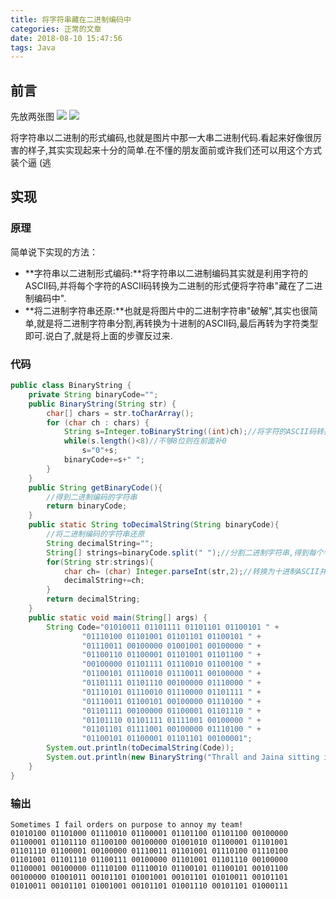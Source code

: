 ```yaml
---
title: 将字符串藏在二进制编码中
categories: 正常的文章
date: 2018-08-10 15:47:56
tags: Java
---
```


## 前言
先放两张图
![](https://i.loli.net/2020/03/09/MaZ1kgrSTQGJx8R.png)
![](https://i.loli.net/2020/03/09/ujbqMBhtOcUF4ko.png)

将字符串以二进制的形式编码,也就是图片中那一大串二进制代码.看起来好像很厉害的样子,其实实现起来十分的简单.在不懂的朋友面前或许我们还可以用这个方式装个逼 (逃

## 实现

### 原理
简单说下实现的方法：
 - **字符串以二进制形式编码:**将字符串以二进制编码其实就是利用字符的ASCII码,并将每个字符的ASCII码转换为二进制的形式便将字符串"藏在了二进制编码中".
 - **将二进制字符串还原:**也就是将图片中的二进制字符串"破解",其实也很简单,就是将二进制字符串分割,再转换为十进制的ASCII码,最后再转为字符类型即可.说白了,就是将上面的步骤反过来.

### 代码
```java
public class BinaryString {
	private String binaryCode="";
	public BinaryString(String str) {
		char[] chars = str.toCharArray();
		for (char ch : chars) {
			String s=Integer.toBinaryString((int)ch);//将字符的ASCII码转换为二进制
			while(s.length()<8)//不够8位则在前面补0
				s="0"+s;
			binaryCode+=s+" ";
		}
	}
	public String getBinaryCode(){
		//得到二进制编码的字符串
		return binaryCode;
	}
	public static String toDecimalString(String binaryCode){
		//将二进制编码的字符串还原
		String decimalString="";
		String[] strings=binaryCode.split(" ");//分割二进制字符串,得到每个字符的二进制字符串
		for(String str:strings){
			char ch= (char) Integer.parseInt(str,2);//转换为十进制ASCII并强制类型转换为char
			decimalString+=ch;
		}
		return decimalString;
	}
	public static void main(String[] args) {
		String Code="01010011 01101111 01101101 01100101 " +
				"01110100 01101001 01101101 01100101 " +
				"01110011 00100000 01001001 00100000 " +
				"01100110 01100001 01101001 01101100 " +
				"00100000 01101111 01110010 01100100 " +
				"01100101 01110010 01110011 00100000 " +
				"01101111 01101110 00100000 01110000 " +
				"01110101 01110010 01110000 01101111 " +
				"01110011 01100101 00100000 01110100 " +
				"01101111 00100000 01100001 01101110 " +
				"01101110 01101111 01111001 00100000 " +
				"01101101 01111001 00100000 01110100 " +
				"01100101 01100001 01101101 00100001";
		System.out.println(toDecimalString(Code));
		System.out.println(new BinaryString("Thrall and Jaina sitting in a tree, K-I-S-S-I-N-G").getBinaryCode());
	}
}
```
### 输出
```
Sometimes I fail orders on purpose to annoy my team!
01010100 01101000 01110010 01100001 01101100 01101100 00100000 01100001 01101110 01100100 00100000 01001010 01100001 01101001 01101110 01100001 00100000 01110011 01101001 01110100 01110100 01101001 01101110 01100111 00100000 01101001 01101110 00100000 01100001 00100000 01110100 01110010 01100101 01100101 00101100 00100000 01001011 00101101 01001001 00101101 01010011 00101101 01010011 00101101 01001001 00101101 01001110 00101101 01000111
```
